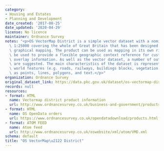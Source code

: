 ```yaml
---
category:
- Housing and Estates
- Planning and Development
date_created: '2017-08-25'
date_updated: '2020-04-29'
license: No licence
maintainer: Ordnance Survey
notes: "<p>OS VectorMap District is a simple vector dataset with a nominal scale of\
  \ 1:25000 covering the whole of Great Britain that has been designed for creating\
  \ graphical mapping. The product can be used as mapping in its own right or can\
  \ be used to provide a flexible geographic context reference for customers\u2019\
  \ overlay information. As well as the vector dataset, a number of output styles\
  \ are suggested. The main characteristics of the dataset is represention of real\
  \ world features (e.g. roads, railways, buildings blocks, vegetation and boundaries)\
  \ as points, lines, polygons, and text.</p>"
organization: Ordnance Survey
original_dataset_link: https://data.pkc.gov.uk/dataset/os-vectormap-district1
records: null
resources:
- format: HTML
  name: Vectormap district product information
  url: http://www.ordnancesurvey.co.uk/business-and-government/products/vectormap-district.html
- format: HTML
  name: OS OpenData orders
  url: https://www.ordnancesurvey.co.uk/opendatadownload/products.html
- format: ATOM FEED
  name: Atom feed
  url: http://www.ordnancesurvey.co.uk/oswebsite/xml/atom/VMD.xml
schema: default
title: "OS VectorMap\u2122 District"
---
```

